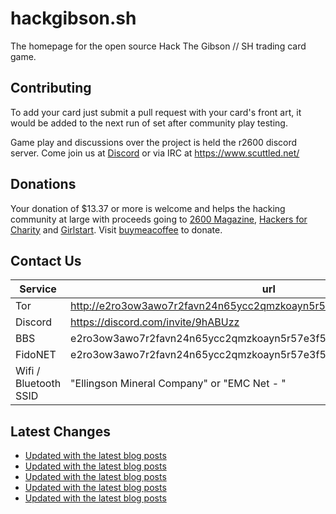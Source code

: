 # hackgibson.sh
The homepage for the open source Hack The Gibson // SH trading card game.


## Contributing

To add your card just submit a pull request with your card's front art, it would be added to the next run of set after community play testing.

Game play and discussions over the project is held the r2600 discord server. Come join us at [Discord](https://discord.com/invite/9hABUzz) or via IRC at https://www.scuttled.net/


## Donations

Your donation of $13.37 or more is welcome and helps the hacking community at large with proceeds going to [2600 Magazine](https://2600.com/), [Hackers for Charity](https://hackersforcharity.org) and [Girlstart](https://girlstart.org).  Visit [buymeacoffee](https://www.buymeacoffee.com/hackgibson.sh) to donate.


## Contact Us

Service | url
-|-
Tor | http://e2ro3ow3awo7r2favn24n65ycc2qmzkoayn5r57e3f56nvjwdcgg32ad.onion
Discord | https://discord.com/invite/9hABUzz
BBS | e2ro3ow3awo7r2favn24n65ycc2qmzkoayn5r57e3f56nvjwdcgg32ad.onion:23
FidoNET | e2ro3ow3awo7r2favn24n65ycc2qmzkoayn5r57e3f56nvjwdcgg32ad.onion:24554
Wifi / Bluetooth SSID | "Ellingson Mineral Company" or "EMC Net - <fidonet address>"

## Latest Changes
<!-- BLOG-POST-LIST:START -->
- [Updated with the latest blog posts](https://github.com/DFW2600/hackgibson.sh/commit/7db401a14db31cefcd3edae0e14b1eecaa467028)
- [Updated with the latest blog posts](https://github.com/DFW2600/hackgibson.sh/commit/9f57490fce2a44cc9421feddd8afb0b112e1a7b8)
- [Updated with the latest blog posts](https://github.com/DFW2600/hackgibson.sh/commit/dc18d9af27041c1c349ee15b5068ed2707d8e567)
- [Updated with the latest blog posts](https://github.com/DFW2600/hackgibson.sh/commit/73f9639962d63f38643c91f761324f14de846e3a)
- [Updated with the latest blog posts](https://github.com/DFW2600/hackgibson.sh/commit/93cc4c67a35ff68c85daa9958f66b0c24755f364)
<!-- BLOG-POST-LIST:END -->
